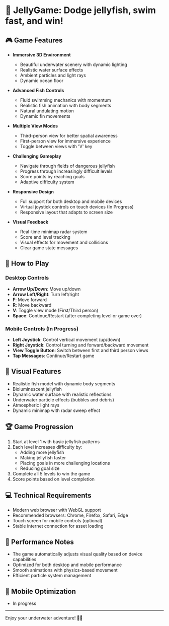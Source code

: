 # 🪼 JellyGame: Dodge jellyfish, swim fast, and win!

## 🎮 Game Features

- **Immersive 3D Environment**
  - Beautiful underwater scenery with dynamic lighting
  - Realistic water surface effects
  - Ambient particles and light rays
  - Dynamic ocean floor

- **Advanced Fish Controls**
  - Fluid swimming mechanics with momentum
  - Realistic fish animation with body segments
  - Natural undulating motion
  - Dynamic fin movements

- **Multiple View Modes**
  - Third-person view for better spatial awareness
  - First-person view for immersive experience
  - Toggle between views with 'V' key

- **Challenging Gameplay**
  - Navigate through fields of dangerous jellyfish
  - Progress through increasingly difficult levels
  - Score points by reaching goals
  - Adaptive difficulty system

- **Responsive Design**
  - Full support for both desktop and mobile devices
  - Virtual joystick controls on touch devices (In Progress)
  - Responsive layout that adapts to screen size

- **Visual Feedback**
  - Real-time minimap radar system
  - Score and level tracking
  - Visual effects for movement and collisions
  - Clear game state messages

## 🎯 How to Play

### Desktop Controls
- **Arrow Up/Down**: Move up/down
- **Arrow Left/Right**: Turn left/right
- **F**: Move forward
- **R**: Move backward
- **V**: Toggle view mode (First/Third person)
- **Space**: Continue/Restart (after completing level or game over)

### Mobile Controls (In Progress)
- **Left Joystick**: Control vertical movement (up/down)
- **Right Joystick**: Control turning and forward/backward movement
- **View Toggle Button**: Switch between first and third person views
- **Tap Messages**: Continue/Restart game

## 🎨 Visual Features

- Realistic fish model with dynamic body segments
- Bioluminescent jellyfish
- Dynamic water surface with realistic reflections
- Underwater particle effects (bubbles and debris)
- Atmospheric light rays
- Dynamic minimap with radar sweep effect

## 🏆 Game Progression

1. Start at level 1 with basic jellyfish patterns
2. Each level increases difficulty by:
   - Adding more jellyfish
   - Making jellyfish faster
   - Placing goals in more challenging locations
   - Reducing goal size
3. Complete all 5 levels to win the game
4. Score points based on level completion

## 💻 Technical Requirements

- Modern web browser with WebGL support
- Recommended browsers: Chrome, Firefox, Safari, Edge
- Touch screen for mobile controls (optional)
- Stable internet connection for asset loading

## 🎵 Performance Notes

- The game automatically adjusts visual quality based on device capabilities
- Optimized for both desktop and mobile performance
- Smooth animations with physics-based movement
- Efficient particle system management

## 📱 Mobile Optimization

- In progress

---

Enjoy your underwater adventure! 🌊✨ 
